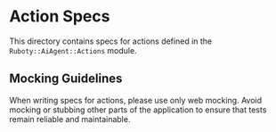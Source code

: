 # Action Specs

This directory contains specs for actions defined in the `Ruboty::AiAgent::Actions` module.

## Mocking Guidelines

When writing specs for actions, please use only web mocking. Avoid mocking or stubbing other parts of the application to ensure that tests remain reliable and maintainable.
